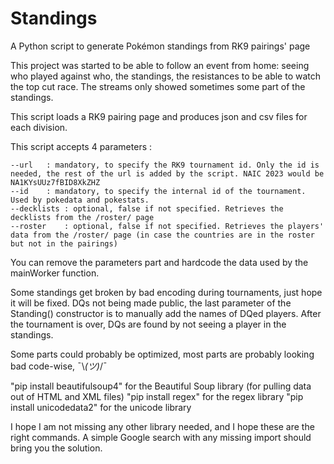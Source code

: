 # Standings
A Python script to generate Pokémon standings from RK9 pairings' page

This project was started to be able to follow an event from home: seeing who played against who, the standings, the resistances to be able to watch the top cut race.
The streams only showed sometimes some part of the standings.

This script loads a RK9 pairing page and produces json and csv files for each division.

This script accepts 4 parameters : 

	--url	: mandatory, to specify the RK9 tournament id. Only the id is needed, the rest of the url is added by the script. NAIC 2023 would be NA1KYsUUz7fBID8XkZHZ
 	--id	: mandatory, to specify the internal id of the tournament. Used by pokedata and pokestats.
	--decklists	: optional, false if not specified. Retrieves the decklists from the /roster/ page
 	--roster	: optional, false if not specified. Retrieves the players' data from the /roster/ page (in case the countries are in the roster but not in the pairings)

You can remove the parameters part and hardcode the data used by the mainWorker function.

Some standings get broken by bad encoding during tournaments, just hope it will be fixed.
DQs not being made public, the last parameter of the Standing() constructor is to manually add the names of DQed players.
After the tournament is over, DQs are found by not seeing a player in the standings.


Some parts could probably be optimized, most parts are probably looking bad code-wise, ¯\\_(ツ)_/¯


"pip install beautifulsoup4" for the Beautiful Soup library (for pulling data out of HTML and XML files)
"pip install regex" for the regex library
"pip install unicodedata2" for the unicode library

I hope I am not missing any other library needed, and I hope these are the right commands. A simple Google search with any missing import should bring you the solution.
